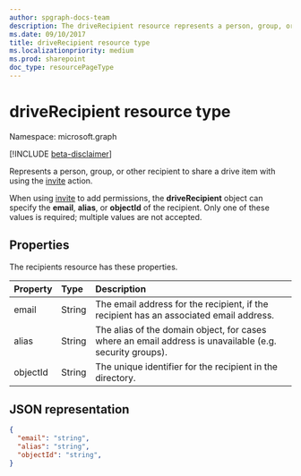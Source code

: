 ```yaml
---
author: spgraph-docs-team
description: The driveRecipient resource represents a person, group, or other recipient to share with using the invite action.
ms.date: 09/10/2017
title: driveRecipient resource type
ms.localizationpriority: medium
ms.prod: sharepoint
doc_type: resourcePageType
---
```


# driveRecipient resource type

Namespace: microsoft.graph

[!INCLUDE [beta-disclaimer](../../includes/beta-disclaimer.md)]

Represents a person, group, or other recipient to share a drive item with using the [invite](../api/driveitem-invite.md) action.

When using [invite](../api/driveitem-invite.md) to add permissions, the **driveRecipient** object can specify the **email**, **alias**, or **objectId** of the recipient.
Only one of these values is required; multiple values are not accepted.

## Properties

The recipients resource has these properties.

| Property | Type   | Description                                                                                             |
| :------- | :----- | :------------------------------------------------------------------------------------------------------ |
| email    | String | The email address for the recipient, if the recipient has an associated email address.                  |
| alias    | String | The alias of the domain object, for cases where an email address is unavailable (e.g. security groups). |
| objectId | String | The unique identifier for the recipient in the directory.                                               |

## JSON representation

<!-- {
  "blockType": "resource",
  "@odata.type": "microsoft.graph.driveRecipient",
  "optionalProperties": ["alias", "objectId", "email"] } -->

```json
{
  "email": "string",
  "alias": "string",
  "objectId": "string",
}
```

<!--
{
  "type": "#page.annotation",
  "description": "Recipients resource defines a single recipient for the sharing invitation and permissions collection.",
  "keywords": "sharing,share,permissions,action.invite,invite,email",
  "section": "documentation",
  "tocPath": "Resources/Recipients",
  "suppressions": []
}
-->
